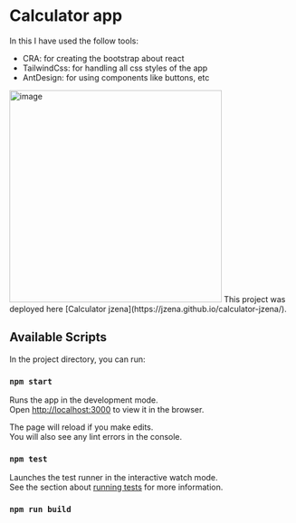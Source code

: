 # Calculator app

In this I have used the follow tools:
- CRA: for creating the bootstrap about react
- TailwindCss: for handling all css styles of the app
- AntDesign: for using components like buttons, etc

<img width="375" alt="image" src="https://user-images.githubusercontent.com/11335532/196272242-661911ca-af9a-408c-9627-4eba56677172.png">
This project was deployed here [Calculator jzena](https://jzena.github.io/calculator-jzena/).


## Available Scripts

In the project directory, you can run:

### `npm start`

Runs the app in the development mode.\
Open [http://localhost:3000](http://localhost:3000) to view it in the browser.

The page will reload if you make edits.\
You will also see any lint errors in the console.

### `npm test`

Launches the test runner in the interactive watch mode.\
See the section about [running tests](https://facebook.github.io/create-react-app/docs/running-tests) for more information.

### `npm run build`


